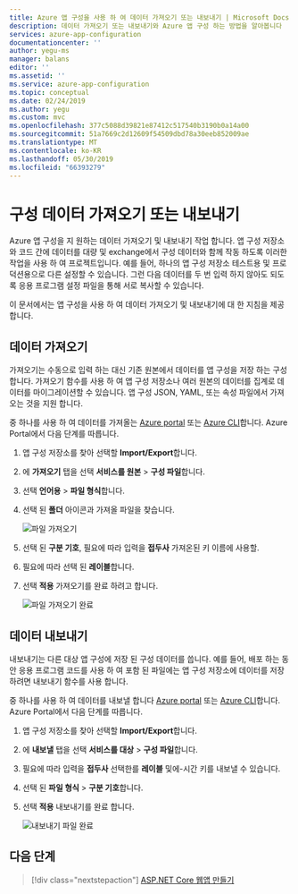 ```yaml
---
title: Azure 앱 구성을 사용 하 여 데이터 가져오기 또는 내보내기 | Microsoft Docs
description: 데이터 가져오기 또는 내보내기와 Azure 앱 구성 하는 방법을 알아봅니다
services: azure-app-configuration
documentationcenter: ''
author: yegu-ms
manager: balans
editor: ''
ms.assetid: ''
ms.service: azure-app-configuration
ms.topic: conceptual
ms.date: 02/24/2019
ms.author: yegu
ms.custom: mvc
ms.openlocfilehash: 377c5088d39821e87412c517540b3190b0a14a00
ms.sourcegitcommit: 51a7669c2d12609f54509dbd78a30eeb852009ae
ms.translationtype: MT
ms.contentlocale: ko-KR
ms.lasthandoff: 05/30/2019
ms.locfileid: "66393279"
---
```

# <a name="import-or-export-configuration-data"></a>구성 데이터 가져오기 또는 내보내기

Azure 앱 구성을 지 원하는 데이터 가져오기 및 내보내기 작업 합니다. 앱 구성 저장소와 코드 간에 데이터를 대량 및 exchange에서 구성 데이터와 함께 작동 하도록 이러한 작업을 사용 하 여 프로젝트입니다. 예를 들어, 하나의 앱 구성 저장소 테스트용 및 프로덕션용으로 다른 설정할 수 있습니다. 그런 다음 데이터를 두 번 입력 하지 않아도 되도록 응용 프로그램 설정 파일을 통해 서로 복사할 수 있습니다.

이 문서에서는 앱 구성을 사용 하 여 데이터 가져오기 및 내보내기에 대 한 지침을 제공 합니다.

## <a name="import-data"></a>데이터 가져오기

가져오기는 수동으로 입력 하는 대신 기존 원본에서 데이터를 앱 구성을 저장 하는 구성 합니다. 가져오기 함수를 사용 하 여 앱 구성 저장소나 여러 원본의 데이터를 집계로 데이터를 마이그레이션할 수 있습니다. 앱 구성 JSON, YAML, 또는 속성 파일에서 가져오는 것을 지원 합니다.

중 하나를 사용 하 여 데이터를 가져올는 [Azure portal](https://portal.azure.com) 또는 [Azure CLI](./scripts/cli-import.md)합니다. Azure Portal에서 다음 단계를 따릅니다.

1. 앱 구성 저장소를 찾아 선택할 **Import/Export**합니다.

2. 에 **가져오기** 탭을 선택 **서비스를 원본** > **구성 파일**합니다.

3. 선택 **언어용** > **파일 형식**합니다.

4. 선택 된 **폴더** 아이콘과 가져올 파일을 찾습니다.

    ![파일 가져오기](./media/import-file.png)

5. 선택 된 **구분 기호**, 필요에 따라 입력을 **접두사** 가져온된 키 이름에 사용할.

6. 필요에 따라 선택 된 **레이블**합니다.

7. 선택 **적용** 가져오기를 완료 하려고 합니다.

    ![파일 가져오기 완료](./media/import-file-complete.png)

## <a name="export-data"></a>데이터 내보내기

내보내기는 다른 대상 앱 구성에 저장 된 구성 데이터를 씁니다. 예를 들어, 배포 하는 동안 응용 프로그램 코드를 사용 하 여 포함 된 파일에는 앱 구성 저장소에 데이터를 저장 하려면 내보내기 함수를 사용 합니다.

중 하나를 사용 하 여 데이터를 내보낼 합니다 [Azure portal](https://portal.azure.com) 또는 [Azure CLI](./scripts/cli-export.md)합니다. Azure Portal에서 다음 단계를 따릅니다.

1. 앱 구성 저장소를 찾아 선택할 **Import/Export**합니다.

2. 에 **내보낼** 탭을 선택 **서비스를 대상** > **구성 파일**합니다.

3. 필요에 따라 입력을 **접두사** 선택한를 **레이블** 및에-시간 키를 내보낼 수 있습니다.

4. 선택 된 **파일 형식** > **구분 기호**합니다.

5. 선택 **적용** 내보내기를 완료 합니다.

    ![내보내기 파일 완료](./media/export-file-complete.png)

## <a name="next-steps"></a>다음 단계

> [!div class="nextstepaction"]
> [ASP.NET Core 웹앱 만들기](./quickstart-aspnet-core-app.md)  
